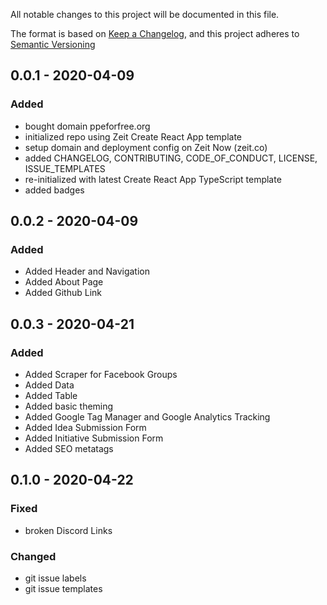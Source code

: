 All notable changes to this project will be documented in this file.

The format is based on [Keep a Changelog](https://keepachangelog.com/en/1.0.0/),
and this project adheres to [Semantic Versioning](https://semver.org/spec/v2.0.0.html)

## 0.0.1 - 2020-04-09

### Added

- bought domain ppeforfree.org
- initialized repo using Zeit Create React App template
- setup domain and deployment config on Zeit Now (zeit.co)
- added CHANGELOG, CONTRIBUTING, CODE_OF_CONDUCT, LICENSE, ISSUE_TEMPLATES
- re-initialized with latest Create React App TypeScript template
- added badges

## 0.0.2 - 2020-04-09

### Added

- Added Header and Navigation
- Added About Page
- Added Github Link

## 0.0.3 - 2020-04-21

### Added

- Added Scraper for Facebook Groups
- Added Data
- Added Table
- Added basic theming
- Added Google Tag Manager and Google Analytics Tracking
- Added Idea Submission Form
- Added Initiative Submission Form
- Added SEO metatags

## 0.1.0 - 2020-04-22

### Fixed

- broken Discord Links

### Changed

- git issue labels
- git issue templates
